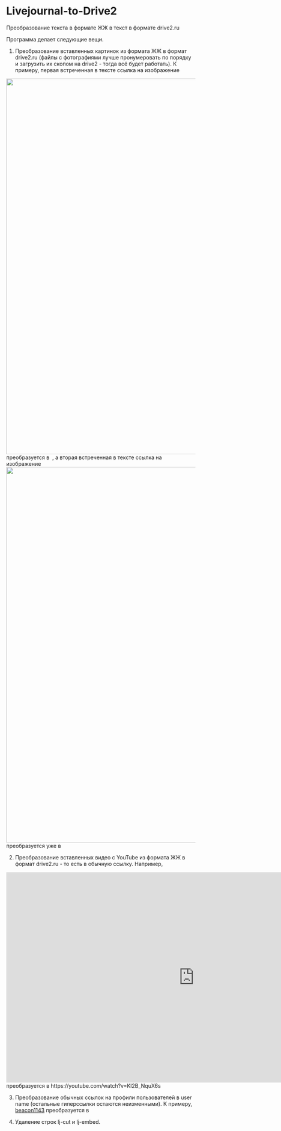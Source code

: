 # Livejournal-to-Drive2
Преобразование текста в формате ЖЖ в текст в формате drive2.ru

Программа делает следующие вещи.
1) Преобразование вставленных картинок из формата ЖЖ в формат drive2.ru (файлы с фотографиями лучше пронумеровать по порядку и загрузить их скопом на drive2 - тогда всё будет работать). К примеру, первая встреченная в тексте ссылка на изображение
<img src="https://some_photo_hosting.com/some_image.jpg" alt="" width="1000" />
преобразуется в
<img src="1" title="">
, а вторая встреченная в тексте ссылка на изображение
<img src="https://some_photo_hosting.com/some_another_image.jpg" alt="" width="1000" />
преобразуется уже в
<img src="1" title="">

2) Преобразование вставленных видео с YouTube из формата ЖЖ в формат drive2.ru - то есть в обычную ссылку. Например,
<iframe src="https://www.youtube.com/embed/Kl2B_NquX6s?wmode=opaque" width="1000" height="560" frameborder="0" allowfullscreen="allowfullscreen" data-link="https://youtube.com/watch?v=Kl2B_NquX6s"></iframe>
преобразуется в
https://youtube.com/watch?v=Kl2B_NquX6s

3) Преобразование обычных ссылок на профили пользователей в user name (остальные гиперссылки остаются неизменными). К примеру,
<a href="https://www.drive2.ru/users/beacon1143/">beacon1143</a>
преобразуется в
<user name="beacon1143">

4) Удаление строк lj-cut и lj-embed.